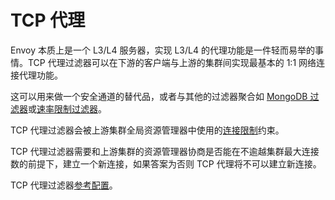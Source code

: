 # TCP 代理

Envoy 本质上是一个 L3/L4 服务器，实现 L3/L4 的代理功能是一件轻而易举的事情。TCP 代理过滤器可以在下游的客户端与上游的集群间实现最基本的 1:1 网络连接代理功能。

这可以用来做一个安全通道的替代品，或者与其他的过滤器聚合如 [MongoDB 过滤器](mongo.md#arch-overview-mongo)或[速率限制过滤器](../../configuration/network_filters/rate_limit_filter.md#config-network-filters-rate-limit)。

TCP 代理过滤器会被上游集群全局资源管理器中使用的[连接限制](https://www.envoyproxy.io/docs/envoy/latest/api-v1/cluster_manager/cluster_circuit_breakers#config-cluster-manager-cluster-circuit-breakers-max-connections)约束。

TCP 代理过滤器需要和上游集群的资源管理器协商是否能在不逾越集群最大连接数的前提下，建立一个新连接，如果答案为否则 TCP 代理将不可以建立新连接。

TCP 代理过滤器[参考配置](../../configuration/network_filters/tcp_proxy_filter.md#config-network-filters-tcp-proxy)。